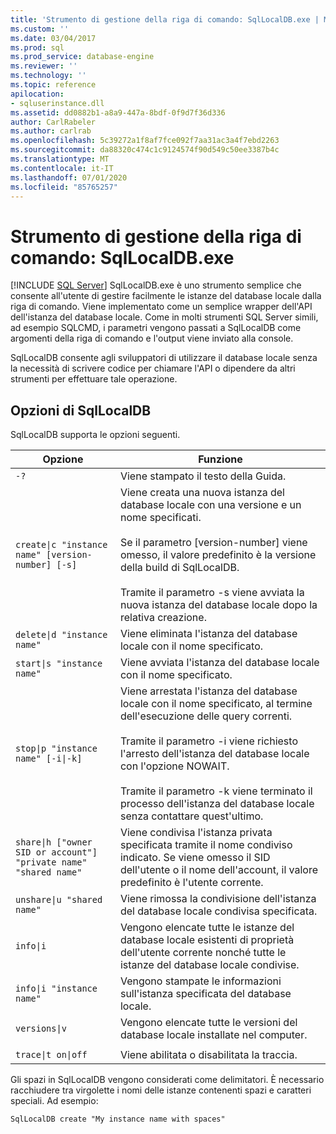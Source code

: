 ```yaml
---
title: 'Strumento di gestione della riga di comando: SqlLocalDB.exe | Microsoft Docs'
ms.custom: ''
ms.date: 03/04/2017
ms.prod: sql
ms.prod_service: database-engine
ms.reviewer: ''
ms.technology: ''
ms.topic: reference
apilocation:
- sqluserinstance.dll
ms.assetid: dd0882b1-a8a9-447a-8bdf-0f9d7f36d336
author: CarlRabeler
ms.author: carlrab
ms.openlocfilehash: 5c39272a1f8af7fce092f7aa31ac3a4f7ebd2263
ms.sourcegitcommit: da88320c474c1c9124574f90d549c50ee3387b4c
ms.translationtype: MT
ms.contentlocale: it-IT
ms.lasthandoff: 07/01/2020
ms.locfileid: "85765257"
---
```

# <a name="command-line-management-tool-sqllocaldbexe"></a>Strumento di gestione della riga di comando: SqlLocalDB.exe
 [!INCLUDE [SQL Server](../../includes/applies-to-version/sqlserver.md)]
  SqlLocalDB.exe è uno strumento semplice che consente all'utente di gestire facilmente le istanze del database locale dalla riga di comando. Viene implementato come un semplice wrapper dell'API dell'istanza del database locale. Come in molti strumenti SQL Server simili, ad esempio SQLCMD, i parametri vengono passati a SqlLocalDB come argomenti della riga di comando e l'output viene inviato alla console.  
  
 SqlLocalDB consente agli sviluppatori di utilizzare il database locale senza la necessità di scrivere codice per chiamare l'API o dipendere da altri strumenti per effettuare tale operazione.  
  
## <a name="sqllocaldb-options"></a>Opzioni di SqlLocalDB  
 SqlLocalDB supporta le opzioni seguenti.  
  
|Opzione|Funzione|  
|------------|------------------|  
|`-?`|Viene stampato il testo della Guida.|  
|`create\|c "instance name" [version-number] [-s]`|Viene creata una nuova istanza del database locale con una versione e un nome specificati.<br /><br /> Se il parametro [version-number] viene omesso, il valore predefinito è la versione della build di SqlLocalDB.<br /><br /> Tramite il parametro -s viene avviata la nuova istanza del database locale dopo la relativa creazione.|  
|`delete\|d "instance name"`|Viene eliminata l'istanza del database locale con il nome specificato.|  
|`start\|s "instance name"`|Viene avviata l'istanza del database locale con il nome specificato.|  
|`stop\|p "instance name" [-i\|-k]`|Viene arrestata l'istanza del database locale con il nome specificato, al termine dell'esecuzione delle query correnti.<br /><br /> Tramite il parametro -i viene richiesto l'arresto dell'istanza del database locale con l'opzione NOWAIT.<br /><br /> Tramite il parametro -k viene terminato il processo dell'istanza del database locale senza contattare quest'ultimo.|  
|`share\|h ["owner SID or account"] "private name" "shared name"`|Viene condivisa l'istanza privata specificata tramite il nome condiviso indicato. Se viene omesso il SID dell'utente o il nome dell'account, il valore predefinito è l'utente corrente.|  
|`unshare\|u "shared name"`|Viene rimossa la condivisione dell'istanza del database locale condivisa specificata.|  
|`info\|i`|Vengono elencate tutte le istanze del database locale esistenti di proprietà dell'utente corrente nonché tutte le istanze del database locale condivise.|  
|`info\|i "instance name"`|Vengono stampate le informazioni sull'istanza specificata del database locale.|  
|`versions\|v`|Vengono elencate tutte le versioni del database locale installate nel computer.|  
|||  
|`trace\|t on\|off`|Viene abilitata o disabilitata la traccia.|  
  
 Gli spazi in SqlLocalDB vengono considerati come delimitatori. È necessario racchiudere tra virgolette i nomi delle istanze contenenti spazi e caratteri speciali. Ad esempio:  
  
 `SqlLocalDB create "My instance name with spaces"`  
  
  
